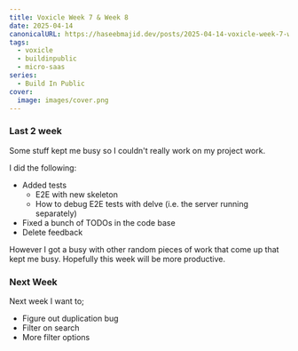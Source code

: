 ```yaml
---
title: Voxicle Week 7 & Week 8
date: 2025-04-14
canonicalURL: https://haseebmajid.dev/posts/2025-04-14-voxicle-week-7-week-8
tags:
  - voxicle
  - buildinpublic
  - micro-saas
series:
  - Build In Public
cover:
  image: images/cover.png
---
```


### Last 2 week

Some stuff kept me busy so I couldn't really work on my project work.

I did the following:

- Added tests
  - E2E with new skeleton
  - How to debug E2E tests with delve (i.e. the server running separately)
- Fixed a bunch of TODOs in the code base
- Delete feedback


However I got a busy with other random pieces of work that come up that kept me busy. Hopefully this week will be
more productive.

### Next Week

Next week I want to;

- Figure out duplication bug
- Filter on search
- More filter options

